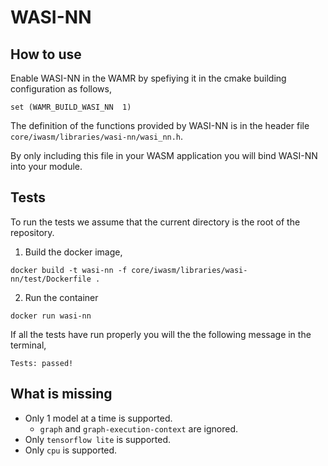# WASI-NN

## How to use

Enable WASI-NN in the WAMR by spefiying it in the cmake building configuration as follows,

```
set (WAMR_BUILD_WASI_NN  1)
```

The definition of the functions provided by WASI-NN is in the header file `core/iwasm/libraries/wasi-nn/wasi_nn.h`.

By only including this file in your WASM application you will bind WASI-NN into your module.

## Tests

To run the tests we assume that the current directory is the root of the repository.


1. Build the docker image,

```
docker build -t wasi-nn -f core/iwasm/libraries/wasi-nn/test/Dockerfile .
```

2. Run the container

```
docker run wasi-nn
```

If all the tests have run properly you will the the following message in the terminal,

```
Tests: passed!
```

## What is missing

* Only 1 model at a time is supported.
    * `graph` and `graph-execution-context` are ignored.
* Only `tensorflow lite` is supported.
* Only `cpu` is supported.

